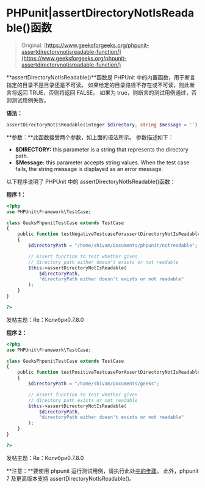 # PHPunit|assertDirectoryNotIsReadable()函数

> Original: [https://www.geeksforgeeks.org/phpunit-assertdirectorynotisreadable-function/](https://www.geeksforgeeks.org/phpunit-assertdirectorynotisreadable-function/)

**assertDirectoryNotIsReadable()**函数是 PHPUnit 中的内置函数，用于断言指定的目录不是目录还是不可读。 如果给定的目录路径不存在或不可读，则此断言将返回 TRUE，否则将返回 FALSE。 如果为 true，则断言的测试用例通过，否则测试用例失败。

**语法：**

```php
assertDirectoryNotIsReadable(integer $directory, string $message = '')

```

**参数：**此函数接受两个参数，如上面的语法所示。 参数描述如下：

*   **$DIRECTORY:** this parameter is a string that represents the directory path.
*   **$Message:** this parameter accepts string values. When the test case fails, the string message is displayed as an error message.

以下程序说明了 PHPUnit 中的 assertDirectoryNotIsReadable()函数：

**程序 1：**

```php
<?php
use PHPUnit\Framework\TestCase;

class GeeksPhpunitTestCase extends TestCase
{
    public function testNegativeTestcaseForassertDirectoryNotIsReadable()
    {
        $directoryPath = "/home/shivam/Documents/phpunit/notreadable";

        // Assert function to test whether given
        // directory path either doesn't exists or not readable
        $this->assertDirectoryNotIsReadable(
            $directoryPath,
            "directoryPath either doesn't exists or not readable"
        );
    }
}

?>
```

发帖主题：Re：Колибри0.7.8.0

**程序 2：**

```php
<?php
use PHPUnit\Framework\TestCase;

class GeeksPhpunitTestCase extends TestCase
{
    public function testPositiveTestcaseForAssertDirectoryNotIsReadable()
    {
        $directoryPath = "/home/shivam/Documents/geeks";

        // Assert function to test whether given
        // directory path exists or not readable
        $this->assertDirectoryNotIsReadable(
            $directoryPath,
            "directoryPath either doesn't exists or not readable"
        );
    }
}

?>
```

发帖主题：Re：Колибри0.7.8.0

**注意：**要使用 phpunit 运行测试用例，请执行此处[中的步骤](https://www.jetbrains.com/help/phpstorm/using-phpunit-framework.html)。 此外，phpunit 7 及更高版本支持 assertDirectoryNotIsReadable()。